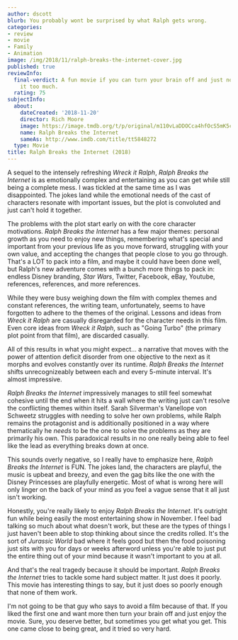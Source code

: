 ```yaml
---
author: dscott
blurb: You probably wont be surprised by what Ralph gets wrong.
categories:
- review
- movie
- Family
- Animation
image: /img/2018/11/ralph-breaks-the-internet-cover.jpg
published: true
reviewInfo:
  final-verdict: A fun movie if you can turn your brain off and just not think about
    it too much.
  rating: 75
subjectInfo:
  about:
    dateCreated: '2018-11-20'
    director: Rich Moore
    image: https://image.tmdb.org/t/p/original/m110vLaDDOCca4hfOcS5mK5cDke.jpg
    name: Ralph Breaks the Internet
    sameAs: http://www.imdb.com/title/tt5848272
  type: Movie
title: Ralph Breaks the Internet (2018)
---
```


A sequel to the intensely refreshing *Wreck it Ralph*, *Ralph Breaks the Internet* is as emotionally complex and entertaining as you can get while still being a complete mess. I was tickled at the same time as I was disappointed. The jokes land while the emotional needs of the cast of characters resonate with important issues, but the plot is convoluted and just can't hold it together. 

The problems with the plot start early on with the core character motivations. *Ralph Breaks the Internet* has a few major themes: personal growth as you need to enjoy new things, remembering what's special and important from your previous life as you move forward, struggling with your own value, and accepting the changes that people close to you go through. That's a LOT to pack into a film, and maybe it could have been done well, but Ralph's new adventure comes with a bunch more things to pack in: endless Disney branding, *Star Wars*, Twitter, Facebook, eBay, Youtube, references, references, and more references. 

While they were busy weighing down the film with complex themes and constant references, the writing team, unfortunately, seems to have forgotten to adhere to the themes of the original. Lessons and ideas from *Wreck it Ralph* are casually disregarded for the character needs in this film. Even core ideas from *Wreck it Ralph*, such as "Going Turbo" (the primary plot point from that film), are discarded casually.

All of this results in what you might expect... a narrative that moves with the power of attention deficit disorder from one objective to the next as it morphs and evolves constantly over its runtime. *Ralph Breaks the Internet* shifts unrecognizeably between each and every 5-minute interval. It's almost impressive. 

*Ralph Breaks the Internet* impressively manages to still feel somewhat cohesive until the end when it hits a wall where the writing just can't resolve the conflicting themes within itself. Sarah Silverman's Vanellope von Schweetz struggles with needing to solve her own problems, while Ralph remains the protagonist and is additionally positioned in a way where thematically he *needs* to be the one to solve the problems as they are primarily his own. This paradoxical results in no one really being able to feel like the lead as everything breaks down at once.

This sounds overly negative, so I really have to emphasize here, *Ralph Breaks the Internet* is FUN. The jokes land, the characters are playful, the music is upbeat and breezy, and even the gag bits like the one with the Disney Princesses are playfully energetic. Most of what is wrong here will only linger on the back of your mind as you feel a vague sense that it all just isn't working.

Honestly, you're really likely to enjoy *Ralph Breaks the Internet*. It's outright fun while being easily the most entertaining show in November. I feel bad talking so much about what doesn't work, but these are the types of things I just haven't been able to stop thinking about since the credits rolled. It's the sort of *Jurassic World* bad where it feels good but then the food poisoning just sits with you for days or weeks afterword unless you're able to just put the entire thing out of your mind because it wasn't important to you at all.

And that's the real tragedy because it should be important. *Ralph Breaks the Internet* tries to tackle some hard subject matter. It just does it poorly. This movie has interesting things to say, but it just does so poorly enough that none of them work.

I'm not going to be that guy who says to avoid a film because of that. If you liked the first one and want more then turn your brain off and just enjoy the movie. Sure, you deserve better, but sometimes you get what you get. This one came close to being great, and it tried so very hard.